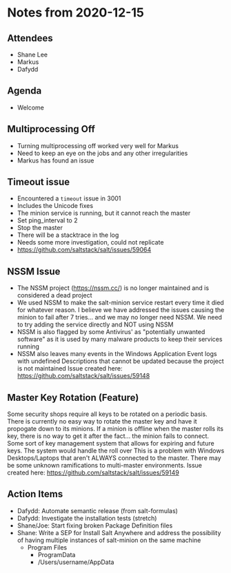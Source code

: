 # Notes from 2020-12-15

## Attendees
- Shane Lee
- Markus
- Dafydd

## Agenda
- Welcome

## Multiprocessing Off
- Turning multiprocessing off worked very well for Markus
- Need to keep an eye on the jobs and any other irregularities
- Markus has found an issue

## Timeout issue
- Encountered a ``timeout`` issue in 3001
- Includes the Unicode fixes
- The minion service is running, but it cannot reach the master
- Set ping_interval to 2
- Stop the master
- There will be a stacktrace in the log 
- Needs some more investigation, could not replicate
- https://github.com/saltstack/salt/issues/59064

## NSSM Issue
- The NSSM project (https://nssm.cc/) is no longer maintained and is considered
  a dead project
- We used NSSM to make the salt-minion service restart every time it died for
  whatever reason. I believe we have addressed the issues causing the minion to
  fail after 7 tries... and we may no longer need NSSM. We need to try adding
  the service directly and NOT using NSSM
- NSSM is also flagged by some Antivirus' as "potentially unwanted software" as
  it is used by many malware products to keep their services running
- NSSM also leaves many events in the Windows Application Event logs with
  undefined Descriptions that cannot be updated because the project is not
  maintained
Issue created here: https://github.com/saltstack/salt/issues/59148
  
## Master Key Rotation (Feature)
Some security shops require all keys to be rotated on a periodic basis. There is
currently no easy way to rotate the master key and have it propogate down to its
minions.
If a minion is offline when the master rolls its key, there is no way to get it
after the fact... the minion fails to connect.
Some sort of key management system that allows for expiring and future keys.
The system would handle the roll over
This is a problem with Windows Desktops/Laptops that aren't ALWAYS connected to
the master.
There may be some unknown ramifications to multi-master environments.
Issue created here: https://github.com/saltstack/salt/issues/59149

## Action Items
- Dafydd: Automate semantic release (from salt-formulas)
- Dafydd: Investigate the installation tests (stretch)
- Shane/Joe: Start fixing broken Package Definition files
- Shane: Write a SEP for Install Salt Anywhere and address the possibility of
         having multiple instances of salt-minion on the same machine
  - Program Files
    - ProgramData
    - /Users/username/AppData
